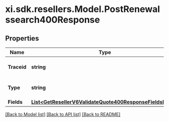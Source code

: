 # xi.sdk.resellers.Model.PostRenewalssearch400Response

## Properties

Name | Type | Description | Notes
------------ | ------------- | ------------- | -------------
**Traceid** | **string** | Unique Id to identify error. | [optional] 
**Type** | **string** | Describes the type of the error. | [optional] 
**Fields** | [**List&lt;GetResellerV6ValidateQuote400ResponseFieldsInner&gt;**](GetResellerV6ValidateQuote400ResponseFieldsInner.md) |  | [optional] 

[[Back to Model list]](../README.md#documentation-for-models) [[Back to API list]](../README.md#documentation-for-api-endpoints) [[Back to README]](../README.md)

